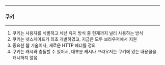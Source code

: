-----
### 쿠키
-----
1. 쿠키는 사용자를 식별하고 세션 유지 방식 중 현재까지 널리 사용하는 방식
2. 쿠키는 넷스케이프가 최초 개발하였고, 지금은 모두 브라우저에서 지원
3. 중요한 웹 기술이자, 새로운 HTTP 헤더를 정의
4. 쿠키는 캐시와 충돌할 수 있어서, 대부분 캐시나 브라우저는 쿠키에 있는 내용물을 캐시하지 않음
